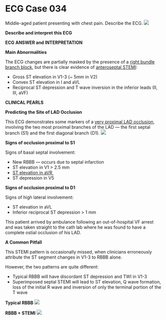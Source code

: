 # ECG Case 034


Middle-aged patient presenting with chest pain. Describe the ECG.
![](https://litfl.com/wp-content/uploads/2018/08/TOP-100-ECG-QUIZ-LITFL-034.jpg)



**Describe and interpret this ECG** 

**ECG ANSWER and INTERPRETATION** 



**Main Abnormalities** 


The ECG changes are partially masked by the presence of a [right bundle branch block](https://litfl.com/right-bundle-branch-block-rbbb-ecg-library/), but there is clear evidence of [anteroseptal STEMI](https://litfl.com/anterior-myocardial-infarction-ecg-library/):

- Gross ST elevation in V1-3 (~ 5mm in V2)
- Convex ST elevation in I and aVL
- Reciprocal ST depression and T wave inversion in the inferior leads (II, III, aVF)

**CLINICAL PEARLS** 



**Predicting the Site of LAD Occlusion** 


This ECG demonstrates some markers of a [very proximal LAD occlusion](https://litfl.com/anterior-myocardial-infarction-ecg-library/), involving the two most proximal branches of the LAD — the first septal branch (S1) and the first diagonal branch (D1).
![](http://www.radiologyassistant.nl/en/p48275120e2ed5)

**Signs of occlusion proximal to S1** 


Signs of basal septal involvement:

- New RBBB — occurs due to septal infarction
- ST elevation in V1 > 2.5 mm
- [ST elevation in aVR ](https://litfl.com/lmca-occlusion-st-elevation-in-avr/)
- ST depression in V5

**Signs of occlusion proximal to D1** 


Signs of high lateral involvement:

- ST elevation in aVL
- Inferior reciprocal ST depression > 1 mm 


This patient arrived by ambulance following an out-of-hospital VF arrest and was taken straight to the cath lab where he was found to have a complete ostial occlusion of his LAD.



**A Common Pitfall** 


This STEMI pattern is occasionally missed, when clinicians erroneously attribute the ST segment changes in V1-3 to RBBB alone.


However, the two patterns are quite different:

- Typical RBBB will have discordant ST depression and TWI in V1-3
- Superimposed septal STEMI will lead to ST elevation, Q wave formation, loss of the initial R wave and inversion of only the terminal portion of the T wave



**Typical RBBB** 
![](https://litfl.com/wp-content/uploads/2018/08/RBBB-example-V1.jpg)



**RBBB + STEMI** 
![](https://litfl.com/wp-content/uploads/2018/08/RBBB-STEMI.jpg)





